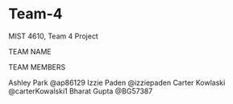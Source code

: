 # Team-4
MIST 4610, Team 4 Project


TEAM NAME 

TEAM MEMBERS 

  Ashley Park  @ap86129
  Izzie Paden @izziepaden
  Carter Kowlaski @carterKowalski1
  Bharat Gupta @BG57387
